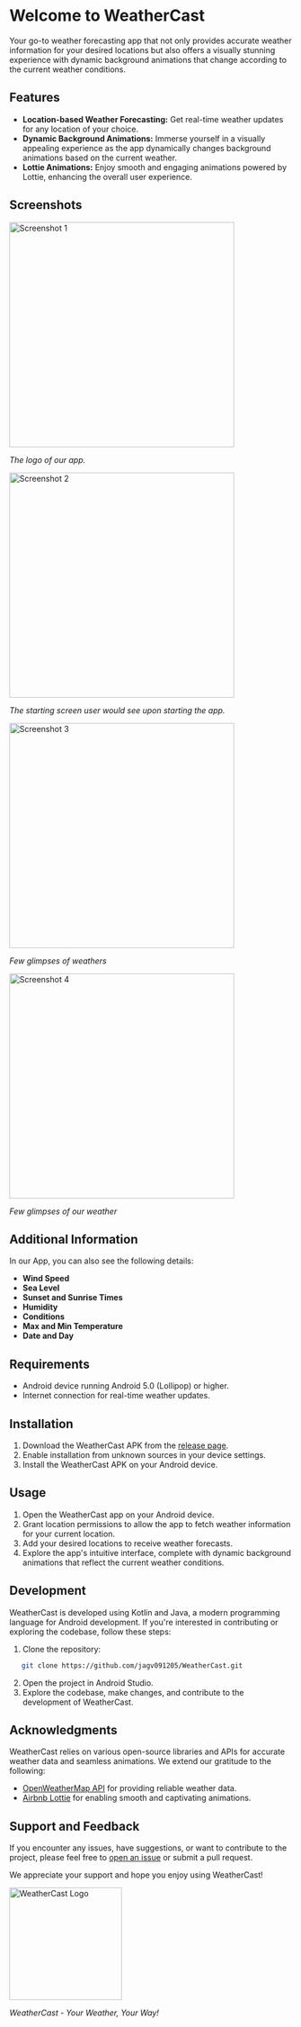  <h1>Welcome to WeatherCast</h1>

  <p>Your go-to weather forecasting app that not only provides accurate weather information for your desired
        locations but also offers a visually stunning experience with dynamic background animations that change
        according to the current weather conditions.</p>

  <h2>Features</h2>
<ul>
        <li><strong>Location-based Weather Forecasting:</strong> Get real-time weather updates for any location of
            your choice.</li>
        <li><strong>Dynamic Background Animations:</strong> Immerse yourself in a visually appealing experience as
            the app dynamically changes background animations based on the current weather.</li>
        <li><strong>Lottie Animations:</strong> Enjoy smooth and engaging animations powered by Lottie, enhancing
            the overall user experience.</li>
    </ul>

 <h2>Screenshots</h2>
    <img src="WeatherCast/Images/1701172825410.jpg" alt="Screenshot 1" width="400">
    <p><em>The logo of our app.</em></p>

  <img src="WeatherCast/Images/1701173843877.jpg" alt="Screenshot 2" width="400">
    <p><em>The starting screen user would see upon starting the app.</em></p>

   <img src="WeatherCast/Images/1701173947853.jpg" alt="Screenshot 3" width="400">
    <p><em>Few glimpses of weathers</em></p>

  <img src="WeatherCast/Images/1701173871604.jpg" alt="Screenshot 4" width="400">
    <p><em>Few glimpses of our weather</em></p>

  <h2>Additional Information</h2>

 <p>In our App, you can also see the following details:</p>

  <ul>
        <li><strong>Wind Speed</strong></li>
        <li><strong>Sea Level</strong></li>
        <li><strong>Sunset and Sunrise Times</strong></li>
        <li><strong>Humidity</strong></li>
        <li><strong>Conditions</strong></li>
        <li><strong>Max and Min Temperature</strong></li>
        <li><strong>Date and Day</strong></li>
    </ul>

 <h2>Requirements</h2>

<ul>
     <li>Android device running Android 5.0 (Lollipop) or higher.</li>
        <li>Internet connection for real-time weather updates.</li>
    </ul>

<h2>Installation</h2>

<ol>
        <li>Download the WeatherCast APK from the <a href="https://github.com/jagv091205/WeatherCast/releases">release
                page</a>.</li>
        <li>Enable installation from unknown sources in your device settings.</li>
        <li>Install the WeatherCast APK on your Android device.</li>
    </ol>

<h2>Usage</h2>

 <ol>
        <li>Open the WeatherCast app on your Android device.</li>
        <li>Grant location permissions to allow the app to fetch weather information for your current location.</li>
        <li>Add your desired locations to receive weather forecasts.</li>
        <li>Explore the app's intuitive interface, complete with dynamic background animations that reflect the current
            weather conditions.</li>
    </ol>

<h2>Development</h2>

 <p>WeatherCast is developed using Kotlin and Java, a modern programming language for Android development. If you're
        interested in contributing or exploring the codebase, follow these steps:</p>

<ol>
        <li>Clone the repository:</li>
    </ol>

 ```bash
    git clone https://github.com/jagv091205/WeatherCast.git
   ```

 <ol start="2">
        <li>Open the project in Android Studio.</li>
        <li>Explore the codebase, make changes, and contribute to the development of WeatherCast.</li>
    </ol>

<h2>Acknowledgments</h2>

 <p>WeatherCast relies on various open-source libraries and APIs for accurate weather data and seamless animations.
        We extend our gratitude to the following:</p>

 <ul>
        <li><a href="https://openweathermap.org/api">OpenWeatherMap API</a> for providing reliable weather data.</li>
        <li><a href="https://github.com/airbnb/lottie-android">Airbnb Lottie</a> for enabling smooth and captivating
            animations.</li>
    </ul>

   <h2>Support and Feedback</h2>

  <p>If you encounter any issues, have suggestions, or want to contribute to the project, please feel free to <a
            href="https://github.com/jagv091205/WeatherCast/issues">open an issue</a> or submit a pull request.</p>

  <p>We appreciate your support and hope you enjoy using WeatherCast!</p>
    <img src="path/to/weathercast_logo.png" alt="WeatherCast Logo" width="200">

  <p><em>WeatherCast - Your Weather, Your Way!</em></p>
